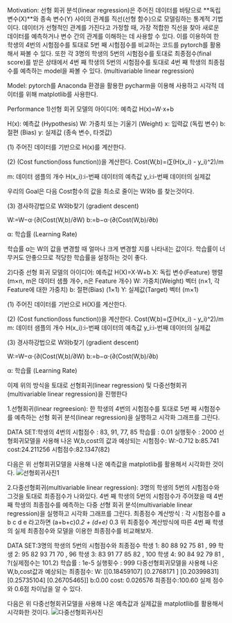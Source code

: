 Motivation:
선형 회귀 분석(linear regression)은 주어진 데이터를 바탕으로 **독립 변수(X)**와 종속 변수(Y) 사이의 관계를 직선(선형 함수)으로 모델링하는 통계적 기법이다. 데이터가 선형적인 관계를 가진다고 가정할 때, 가장 적합한 직선을 찾아 새로운 데이터를 예측하거나 변수 간의 관계를 이해하는 데 사용할 수 있다. 이를 이용하여 한 학생의 4번의 시험점수를 토대로 5번 째 시험점수를 비교하는 코드를 pytorch를 활용해서 짜볼 수 있다.
또한 각 3명의 학생의 5번의 시험점수를 토대로 최종점수(final score)를 받은 상태에서 4번 째 학생의 5번의 시험점수를 토대로 4번 째 학생의 최종점수를 예측하는 model을 짜볼 수 있다. (multivariable linear regression)

Model:
pytorch를 Anaconda 환경을 활용한 pycharm을 이용해 사용하고 시각적 데이터를 위해 matplotlib를 사용한다.

Performance
1)선형 회귀 모델의 아이디어:
예측값 H(x)=W⋅x+b

H(x): 예측값 (Hypothesis)
W: 가중치 또는 기울기 (Weight)
x: 입력값 (독립 변수)
b: 절편 (Bias)
y: 실제값 (종속 변수, 타겟값)

(1) 주어진 데이터를 기반으로 H(x)를 계산한다.

(2) (Cost function(loss function))을 계산한다.
Cost(W,b)=(∑(H(x_i) - y_i)^2)/m

m: 데이터 샘플의 개수
H(x_i):i-번째 데이터의 예측값
y_i:i-번째 데이터의 실제값

우리의 Goal은 다음 Cost함수의 값을 최소로 줄이는 W와b 를 찾는것이다.

(3) 경사하강법으로 W와b찾기 (gradient descent)

W:=W−α⋅(∂(Cost(W,b)/∂W)
b:=b−α⋅(∂(Cost(W,b)/∂b)

α: 학습률 (Learning Rate)

학습률 α는 W의 값을 변경할 때 얼마나 크게 변경할 지를 나타내는 값이다. 학습률이 너무커도 안좋으므로 적당한 학습률을 설정하는 것이 좋다.

2)다중 선형 회귀 모델의 아이디어:
예측값 H(X)=X⋅W+b
X: 독립 변수(Feature) 행렬 (m×n, m은 데이터 샘플 개수, n은 Feature 개수)
W: 가중치(Weight) 벡터 (n×1, 각 Feature에 대한 가중치)
b: 절편(Bias) (1×1)
Y: 실제값(Target) 벡터 (m×1)

(1) 주어진 데이터를 기반으로 H(X)를 계산한다.

(2) (Cost function(loss function))을 계산한다.
Cost(W,b)=(∑(H(x_i) - y_i)^2)/m
m: 데이터 샘플의 개수
H(x_i):i-번째 데이터의 예측값
y_i:i-번째 데이터의 실제값

(3) 경사하강법으로 W와b찾기 (gradient descent)

W:=W−α⋅(∂(Cost(W,b)/∂W)
b:=b−α⋅(∂(Cost(W,b)/∂b)

α: 학습률 (Learning Rate)

이제 위의 방식을 토대로 선형회귀(linear regression) 및 다중선형회귀(multivariable linear regression)을 진행한다

1.선형회귀(linear regreesion):
한 학생의 4번의 시험점수를 토대로 5번 째 시험점수를 예측하는 선형 회귀 분석(linear regression)을 실행하고 시각화 그래프를 그린다.

DATA SET:학생의 4번의 시험점수 : 83, 91, 77, 85
학습률 : 0.01
실행횟수 : 2000
선형회귀모델을 사용해 나온 W,b,cost의 값과 예상되는 시험점수:
W:-0.712
b:85.741
cost:24.211256
시험점수:82.1347(82)

다음은 위 선형회귀모델을 사용해 나온 예측값을 matplotlib를 활용해서 시각화한 것이다.
![선형회귀사진1](https://github.com/user-attachments/assets/a8457912-19a9-4aee-8ce6-b925e2cd1fb6)

2.다중선형회귀(multivariable linear regression):
3명의 학생의 5번의 시험점수와 그것을 토대로 최종점수가 나와있다. 4번 째 학생의 5번의 시험점수가 주어졌을 때 4번 째 학생의 최종점수를 예측하는 다중 선형 회귀 분석(multivariable linear regression)을 실행하고 시각화 그래프를 그린다.
최종점수 계산방식 : 각 시험점수를 a b c d e 라고하면 (a+b+c)*0.2 + (d+e)* 0.3
위 최종점수 계산방식에 따른 4번 째 학생의 실제 최종점수와 모델을 이용한 최종점수를 비교해보자.

DATA SET:3명의 학생의 5번의 시험점수와 최종점수
학생 1: 80 88 92 75 81 , 99
학생 2: 95 82 93 71 70 , 96
학생 3: 83 91 77 85 82 , 100
학생 4: 90 84 92 79 81 , ?(실제점수는 101.2)
학습률 : 1e-5
실행횟수 : 999
다중선형회귀모델을 사용해 나온 W,b,cost값과 예상되는 최종점수:
W: [[0.18459107]
 [0.2768171 ]
 [0.20399831]
 [0.25735104]
 [0.26705465]]
b:0.00
cost: 0.026576
최종점수:100.60
실제 점수와 0.6점 차이남을 알 수 있다.

다음은 위 다중선형회귀모델을 사용해 나온 예측값과 실제값을 matplotllib를 활용해서 시각화한 것이다.
![다중선형회귀사진](https://github.com/user-attachments/assets/3ddb2fd6-5c63-497f-9bc5-ba33724ba731)
